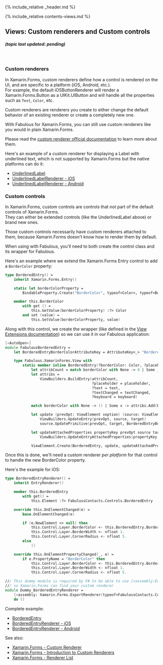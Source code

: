 {% include_relative _header.md %}
 
{% include_relative contents-views.md %}

Views: Custom renderers and Custom controls
------
##### (topic last updated: pending)
<br /> 

### Custom renderers

In Xamarin.Forms, custom renderers define how a control is rendered on the UI, and are specific to a platform (iOS, Android, etc.).  
For example, the default iOSButtonRenderer will render a Xamarin.Forms.Button as a UIKit.UIButton and will handle all the properties such as `Text`, `Color`, etc.

Custom renderers are renderers you create to either change the default behavior of an existing renderer or create a completely new one.

With Fabulous for Xamarin.Forms, you can still use custom renderers like you would in plain Xamarin.Forms.

Please read the [custom renderer official documentation](https://docs.microsoft.com/xamarin/xamarin-forms/app-fundamentals/custom-renderer/) to learn more about them.

Here's an example of a custom renderer for displaying a Label with underlined text, which is not supported by Xamarin.Forms but the native platforms can do it:
- [UnderlinedLabel](https://github.com/TimLariviere/FabulousContacts/blob/master/FabulousContacts/Controls/UnderlinedLabel.fs)
- [UnderlinedLabelRenderer - iOS](https://github.com/TimLariviere/FabulousContacts/blob/master/FabulousContacts.iOS/UnderlinedLabelRenderer.fs)
- [UnderlinedLabelRenderer - Android](https://github.com/TimLariviere/FabulousContacts/blob/master/FabulousContacts.Android/UnderlinedLabelRenderer.fs)

### Custom controls

In Xamarin.Forms, custom controls are controls that not part of the default controls of Xamarin.Forms.  
They can either be extended controls (like the UnderlinedLabel above) or brand new ones.

Those custom controls necessarily have custom renderers attached to them, because Xamarin.Forms doesn't know how to render them by default.

When using with Fabulous, you'll need to both create the control class and its wrapper for Fabulous.

Here's an example where we extend the Xamarin.Forms Entry control to add a `BorderColor` property:
```fs
type BorderedEntry() =
    inherit Xamarin.Forms.Entry()

    static let borderColorProperty =
        BindableProperty.Create("BorderColor", typeof<Color>, typeof<BorderedEntry>, Color.Default)

    member this.BorderColor
        with get () =
            this.GetValue(borderColorProperty) :?> Color
        and set (value) =
            this.SetValue(borderColorProperty, value)
```

Along with this control, we create the wrapper (like defined in the [View Extensions documentation](https://fsprojects.github.io/Fabulous/Fabulous.XamarinForms/views-extending.html)) so we can use it in our Fabulous application:
```fs
[<AutoOpen>]
module FabulousBorderedEntry =
    let BorderedEntryBorderColorAttributeKey = AttributeKey<_> "BorderedEntry_BorderColor"

    type Fabulous.XamarinForms.View with
        static member inline BorderedEntry(?borderColor: Color, ?placeholder, ?text, ?textChanged, ?keyboard) =
            let attribCount = match borderColor with None -> 0 | Some _ -> 1
            let attribs =
                ViewBuilders.BuildEntry(attribCount,
                                        ?placeholder = placeholder,
                                        ?text = text,
                                        ?textChanged = textChanged,
                                        ?keyboard = keyboard)

            match borderColor with None -> () | Some v -> attribs.Add(BorderedEntryBorderColorAttributeKey, v)

            let update (prevOpt: ViewElement voption) (source: ViewElement) (target: BorderedEntry) =
                ViewBuilders.UpdateEntry(prevOpt, source, target)
                source.UpdatePrimitive(prevOpt, target, BorderedEntryBorderColorAttributeKey, (fun target v -> target.BorderColor <- v))

            let updateAttachedProperties propertyKey prevOpt source target =
                ViewBuilders.UpdateEntryAttachedProperties(propertyKey, prevOpt, source, target)

            ViewElement.Create(BorderedEntry, update, updateAttachedProperties, attribs)
```

Once this is done, we'll need a custom renderer _per platform_ for that control to handle the new BorderColor property.

Here's the example for iOS:
```fs
type BorderedEntryRenderer() =
    inherit EntryRenderer()

    member this.BorderedEntry
        with get() =
            this.Element :?> FabulousContacts.Controls.BorderedEntry

    override this.OnElementChanged(e) =
        base.OnElementChanged(e)

        if (e.NewElement <> null) then
            this.Control.Layer.BorderColor <- this.BorderedEntry.BorderColor.ToCGColor()
            this.Control.Layer.BorderWidth <- nfloat 1.
            this.Control.Layer.CornerRadius <- nfloat 5.
        else
            ()

    override this.OnElementPropertyChanged(_, e) =
        if e.PropertyName = "BorderColor" then
            this.Control.Layer.BorderColor <- this.BorderedEntry.BorderColor.ToCGColor()
            this.Control.Layer.BorderWidth <- nfloat 1.
            this.Control.Layer.CornerRadius <- nfloat 5.

/// This dummy module is required by F# to be able to use [<assembly:ExportRendererAttribute>]
/// so Xamarin.Forms can find your custom renderer
module Dummy_BorderedEntryRenderer =
    [<assembly: Xamarin.Forms.ExportRenderer(typeof<FabulousContacts.Controls.BorderedEntry>, typeof<BorderedEntryRenderer>)>]
    do ()
```

Complete example:
- [BorderedEntry](https://github.com/TimLariviere/FabulousContacts/blob/master/FabulousContacts/Controls/BorderedEntry.fs)
- [BorderedEntryRenderer - iOS](https://github.com/TimLariviere/FabulousContacts/blob/master/FabulousContacts.iOS/BorderedEntryRenderer.fs)
- [BorderedEntryRenderer - Android](https://github.com/TimLariviere/FabulousContacts/blob/master/FabulousContacts.Android/BorderedEntryRenderer.fs)

See also:

- [Xamarin.Forms - Custom Renderer](https://docs.microsoft.com/xamarin/xamarin-forms/app-fundamentals/custom-renderer/)
- [Xamarin.Forms - Introduction to Custom Renderers](https://docs.microsoft.com/xamarin/xamarin-forms/app-fundamentals/custom-renderer/introduction)
- [Xamarin.Forms - Renderer List](https://docs.microsoft.com/xamarin/xamarin-forms/app-fundamentals/custom-renderer/renderers)
